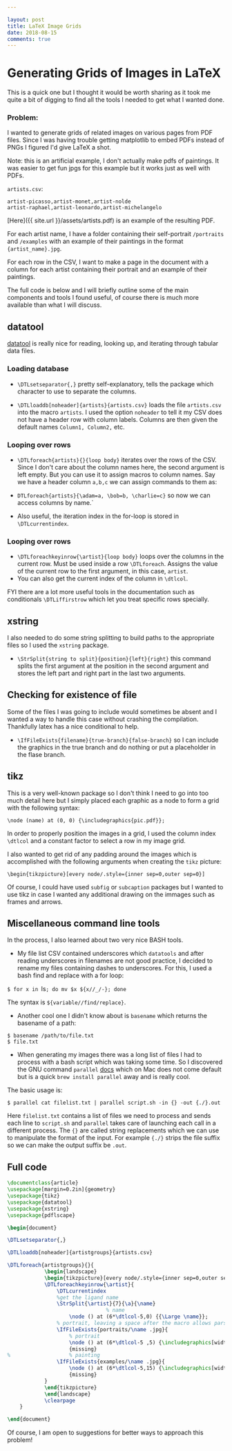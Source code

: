 ```yaml
---

layout: post
title: LaTeX Image Grids
date: 2018-08-15
comments: true 
---
```


# Generating Grids of Images in LaTeX

This is a quick one but I thought it would be worth sharing as it took me quite a bit of digging to find all the tools I needed to get what I wanted done.

### Problem: 

I wanted to generate grids of related images on various pages from PDF files. Since I was having trouble getting matplotlib to embed PDFs instead of PNGs I figured I'd give LaTeX a shot.

Note: this is an artificial example, I don't actually make pdfs of paintings. It was easier to get fun jpgs for this example but it works just as well with PDFs.

`artists.csv`:

```
artist-picasso,artist-monet,artist-nolde
artist-raphael,artist-leonardo,artist-michelangelo

```

[Here]({{ site.url }}/assets/artists.pdf) is an example of the resulting PDF.


For each artist name, I have a folder containing their self-portrait `/portraits` and `/examples` with an example of their paintings in the format `{artist_name}.jpg`. 

For each row in the CSV, I want to make a page in the document with a column for each artist containing their portrait and an example of their paintings.

The full code is below and I will briefly outline some of the main components and tools I found useful, of course there is much more available than what I will discuss.

## datatool

[datatool](https://www.ctan.org/pkg/datatool) is really nice for reading, looking up, and iterating through tabular data files. 

### Loading database

* `\DTLsetseparator{,}` pretty self-explanatory, tells the package which character to use to separate the columns.


* `\DTLloaddb[noheader]{artists}{artists.csv}` loads the file `artists.csv` into the macro `artists`. I used the option `noheader` to tell it my CSV does not have a header row with column labels. Columns are then given the default names `Column1, Column2,` etc.

### Looping over rows

* `\DTLforeach{artists}{}{loop body}` iterates over the rows of the CSV. Since I don't care about the column names here, the second argument is left empty. But you can use it to assign macros to column names. Say we have a header column `a,b,c` we can assign commands to them as:

* `DTLforeach{artists}{\adam=a, \bob=b, \charlie=c}` so now we can access columns by name.`

* Also useful, the iteration index in the for-loop is stored in `\DTLcurrentindex`.

### Looping over rows

* `\DTLforeachkeyinrow{\artist}{loop body}` loops over the columns in the current row. Must be used inside a row `\DTLforeach`. Assigns the value of the current row to the first argument, in this case, `artist`. 
* You can also get the current index of the column in `\dtlcol`.

FYI there are a lot more useful tools in the documentation such as conditionals `\DTLiffirstrow` which let you treat specific rows specially.

## xstring

I also needed to do some string splitting to build paths to the appropriate files so I used the `xstring` package.

* `\StrSplit{string to split}{position}{left}{right}` this command splits the first argument at the position in the second argument and stores the left part and right part in the last two arguments. 

## Checking for existence of file

Some of the files I was going to include would sometimes be absent and I wanted a way to handle this case without crashing the compilation. Thankfully latex has a nice conditional to help.

* `\IfFileExists{filename}{true-branch}{false-branch}` so I can include the graphics in the true branch and do nothing or put a placeholder in the flase branch.

## tikz 

This is a very well-known package so I don't think I need to go into too much detail here but I simply placed each graphic as a node to form a grid with the following syntax:

`\node (name) at (0, 0) {\includegraphics{pic.pdf}};`

In order to properly position the images in a grid, I used the column index `\dtlcol` and a constant factor to select a row in my image grid.

I also wanted to get rid of any padding around the images which is accomplished with the following arguments when creating the `tikz` picture:

`\begin{tikzpicture}[every node/.style={inner sep=0,outer sep=0}]`

Of course, I could have used `subfig` or `subcaption` packages but I wanted to use tikz in case I wanted any additional drawing on the immages such as frames and arrows.

## Miscellaneous command line tools

In the process, I also learned about two very nice BASH tools. 

* My file list CSV contained underscores which `datatools` and after reading underscores in filenames are not good practice, I decided to rename my files containing dashes to underscores. For this, I used a bash find and replace with a for loop:

`$ for x in `ls`; do mv $x ${x//_/-}; done`

The syntax is `${variable//find/replace}`.

* Another cool one I didn't know about is `basename` which returns the basename of a path:

```
$ basename /path/to/file.txt
$ file.txt
```

* When generating my images there was a long list of files I had to process with a bash script which was taking some time. So I discovered the GNU command `parallel` [docs](https://www.gnu.org/software/parallel/parallel_tutorial.html) which on Mac does not come default but is a quick `brew install parallel` away and is really cool. 

The basic usage is:

```
$ parallel cat filelist.txt | parallel script.sh -in {} -out {./}.out
```

Here `filelist.txt` contains a list of files we need to process and sends each line to `script.sh` and `parallel` takes care of launching each call in a different process. The `{}` are called string replacements which we can use to manipulate the format of the input. For example `{./}` strips the file suffix so we can make the output suffix be `.out`.

## Full code

```latex
\documentclass{article}
\usepackage[margin=0.2in]{geometry}
\usepackage{tikz}
\usepackage{datatool}
\usepackage{xstring}
\usepackage{pdflscape}

\begin{document}

\DTLsetseparator{,}

\DTLloaddb[noheader]{artistgroups}{artists.csv}

\DTLforeach{artistgroups}{}{
			\begin{landscape}
			\begin{tikzpicture}[every node/.style={inner sep=0,outer sep=0}]
			\DTLforeachkeyinrow{\artist}{
				\DTLcurrentindex
				%get the ligand name
				\StrSplit{\artist}{7}{\a}{\name}
								% name
					\node () at (6*\dtlcol-5,0) {{\Large \name}};
				% portrait, leaving a space after the macro allows parser to end macro nicely.
				\IfFileExists{portraits/\name .jpg}{
					% portrait
					\node () at (6*\dtlcol-5 ,5) {\includegraphics[width=0.2\textwidth]{portraits/\name .jpg}};}
					{missing}
%					% painting
				\IfFileExists{examples/\name .jpg}{
					\node () at (6*\dtlcol-5,15) {\includegraphics[width=0.2\textwidth]{examples/\name .jpg}};}
					{missing}
			}
			\end{tikzpicture}
			\end{landscape}
			\clearpage
	}

\end{document}  
```

Of course, I am open to suggestions for better ways to approach this problem!